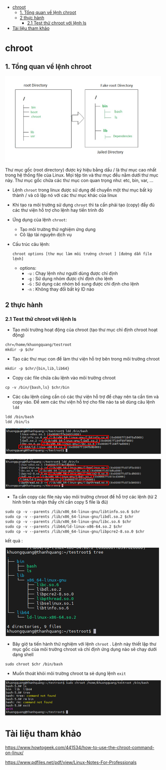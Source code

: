 - [chroot](#chroot)
  - [1. Tổng quan về lệnh chroot](#1-tổng-quan-về-lệnh-chroot)
  - [2 thực hành](#2-thực-hành)
    - [2.1 Test thử chroot với lệnh ls](#21-test-thử-chroot-với-lệnh-ls)
- [Tài liệu tham khảo](#tài-liệu-tham-khảo)

# chroot
## 1. Tổng quan về lệnh chroot
![Alt](/thuctap/anh/Screenshot_527.png)

Thư mục gốc (root directory) được ký hiệu bằng dấu / là thư mục cao nhất trong hệ thống file của Linux. Mọi tệp tin và thư mục đều nằm dưới thư mục này. Thư mục gốc chứa các thư mục con quan trọng như: etc, bin, var, ...
- Lệnh `chroot` trong linux được sử dụng để chuyển một thư mục bất kỳ thành / và cô lập nó với các thư mục khác của linux
- Khi tạo ra môi trường sử dụng `chroot` thì ta cần phải tạo (copy) đầy đủ các thư viện hỗ trợ cho lệnh hay tiến trình đó
- Ứng dụng của lệnh `chroot`:
  - Tạo môi trường thử nghiệm ứng dụng
  - Cô lập tài nguyên dịch vụ

- Cấu trúc câu lệnh:

    ```
    chroot options [thư mục làm môi trường chroot ] [đường dẫn file lệnh]
    ```
    - options:
      - `-u` : Chạy lệnh như người dùng được chỉ định
      - `-g` : Sử dụng nhóm được chỉ định cho lệnh
      - `-G` : Sử dụng các nhóm bổ sung được chỉ định cho lệnh
      - `-n` : Không thay đổi bất kỳ ID nào

## 2 thực hành
### 2.1 Test thử chroot với lệnh ls
- Tạo môi trường hoạt động của chroot (tạo thư mục chỉ định chroot hoạt động)

```
chr=/home/khuongquang/testroot
mkdir -p $chr
```
- Tạo các thư mục con để làm thư viện hỗ trợ bên trong môi trường chroot

```
mkdir -p $chr/{bin,lib,lib64}
```
- Copy các file chứa câu lệnh vào môi trường chroot

```
cp -v /bin/{bash,ls} $chr/bin
```
- Các câu lệnh cũng cần có các thư viện hỗ trợ để chạy nên ta cần tìm và copy vào. Để xem các thư viện hỗ trợ cho file nào ta sẽ dùng câu lệnh `ldd`

```
ldd /bin/bash
ldd /bin/ls
```

![Alt](/thuctap/anh/Screenshot_528.png)

![Alt](/thuctap/anh/Screenshot_529.png)


- Ta cần copy các file này vào môi trường chroot để hỗ trợ các lệnh (từ 2 hình trên ta nhận thấy chỉ cần copy 5 file là đủ)

```
sudo cp -v --parents /lib/x86_64-linux-gnu/libtinfo.so.6 $chr
sudo cp -v --parents /lib/x86_64-linux-gnu/libdl.so.2 $chr
sudo cp -v --parents /lib/x86_64-linux-gnu/libc.so.6 $chr
sudo cp -v --parents /lib64/ld-linux-x86-64.so.2 $chr
sudo cp -v --parents /lib/x86_64-linux-gnu/libpcre2-8.so.0 $chr

```
kết quả :

![Alt](/thuctap/anh/Screenshot_530.png)

- Bây giờ ta tiến hành thử nghiệm với lệnh `chroot` . Lệnh này thiết lập thư mục gốc của môi trường chroot và chỉ định ứng dụng nào sẽ chạy dưới dạng shell

```
sudo chroot $chr /bin/bash
```
- Muốn thoát khỏi môi trường chroot ta sẻ dụng lệnh `exit`

![Alt](/thuctap/anh/Screenshot_531.png)


# Tài liệu tham khảo

https://www.howtogeek.com/441534/how-to-use-the-chroot-command-on-linux/

https://www.pdfiles.net/pdf/view/Linux-Notes-For-Professionals